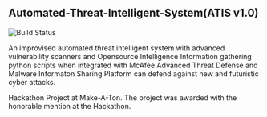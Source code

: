 ## Automated-Threat-Intelligent-System(ATIS v1.0) 
![Build Status](https://www.travis-ci.org/kaiiyer/automated-threat-intelligent-model.svg?branch=master)

An improvised automated threat intelligent system with advanced vulnerability scanners and Opensource Intelligence Information gathering python scripts when integrated with McAfee Advanced Threat Defense and Malware Informaton Sharing Platform can defend against new and futuristic cyber attacks.

Hackathon Project at Make-A-Ton.
The project was awarded with the honorable mention at the Hackathon.
